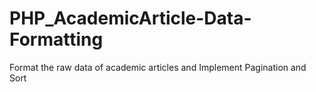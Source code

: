 # PHP_AcademicArticle-Data-Formatting
Format the raw data of academic articles and Implement Pagination and Sort

